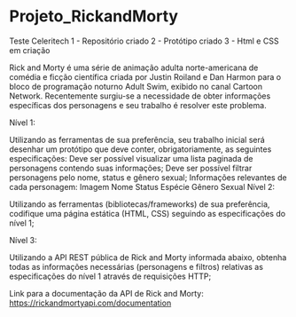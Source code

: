 # Projeto_RickandMorty
Teste Celeritech
1 - Repositório criado
2 - Protótipo criado
3 - Html e CSS em criação

Rick and Morty é uma série de animação adulta norte-americana de comédia e ficção científica criada por Justin Roiland e Dan Harmon para o bloco de programação noturno Adult Swim, exibido no canal Cartoon Network. Recentemente surgiu-se a necessidade de obter informações específicas dos personagens e seu trabalho é resolver este problema.

Nível 1:

Utilizando as ferramentas de sua preferência, seu trabalho inicial será desenhar um protótipo que deve conter, obrigatoriamente, as seguintes especificações:
Deve ser possível visualizar uma lista paginada de personagens contendo suas informações;
Deve ser possível filtrar personagens pelo nome, status e gênero sexual;
Informações relevantes de cada personagem:
Imagem
Nome
Status
Espécie
Gênero Sexual
Nível 2:

Utilizando as ferramentas (bibliotecas/frameworks) de sua preferência, codifique uma página estática (HTML, CSS) seguindo as especificações do nível 1;

Nível 3:

Utilizando a API REST pública de Rick and Morty informada abaixo, obtenha todas as informações necessárias (personagens e filtros) relativas as especificações do nível 1 através de requisições HTTP;

Link para a documentação da API de Rick and Morty: https://rickandmortyapi.com/documentation
